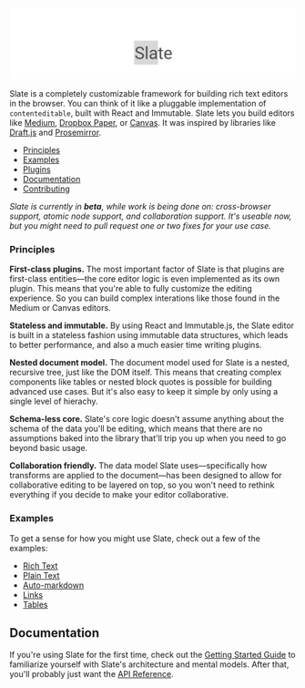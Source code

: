

[![Slate](support/banner.png)]()

Slate is a completely customizable framework for building rich text editors in the browser. You can think of it like a pluggable implementation of `contenteditable`, built with React and Immutable. Slate lets you build editors like [Medium](https://medium.com/), [Dropbox Paper](https://www.dropbox.com/paper), or [Canvas](https://usecanvas.com/). It was inspired by libraries like [Draft.js](https://facebook.github.io/draft-js/) and [Prosemirror](http://prosemirror.net/).

- [Principles](#principles)
- [Examples](#examples)
- [Plugins](#plugins)
- [Documentation](#documentation)
- [Contributing](#contributing)

_Slate is currently in **beta**, while work is being done on: cross-browser support, atomic node support, and collaboration support. It's useable now, but you might need to pull request one or two fixes for your use case._


### Principles

**First-class plugins.** The most important factor of Slate is that plugins are first-class entities—the core editor logic is even implemented as its own plugin. This means that you're able to fully customize the editing experience. So you can build complex interations like those found in the Medium or Canvas editors.

**Stateless and immutable.** By using React and Immutable.js, the Slate editor is built in a stateless fashion using immutable data structures, which leads to better performance, and also a much easier time writing plugins.

**Nested document model.** The document model used for Slate is a nested, recursive tree, just like the DOM itself. This means that creating complex components like tables or nested block quotes is possible for building advanced use cases. But it's also easy to keep it simple by only using a single level of hierachy.

**Schema-less core.** Slate's core logic doesn't assume anything about the schema of the data you'll be editing, which means that there are no assumptions baked into the library that'll trip you up when you need to go beyond basic usage.

**Collaboration friendly.** The data model Slate uses—specifically how transforms are applied to the document—has been designed to allow for collaborative editing to be layered on top, so you won't need to rethink everything if you decide to make your editor collaborative.


### Examples

To get a sense for how you might use Slate, check out a few of the examples:

- [Rich Text](examples/rich-text)
- [Plain Text](examples/plain-text)
- [Auto-markdown](examples/auto-markdown)
- [Links](examples/links)
- [Tables](examples/tables)


## Documentation

If you're using Slate for the first time, check out the [Getting Started Guide](docs/getting-started.md) to familiarize yourself with Slate's architecture and mental models. After that, you'll probably just want the [API Reference](docs/reference.md).
